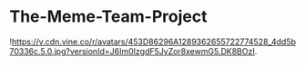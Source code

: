 # The-Meme-Team-Project

!https://v.cdn.vine.co/r/avatars/453D86296A1289362655722774528_4dd5b70336c.5.0.jpg?versionId=J6Im0IzgdF5JyZor8xewmG5.DK8BOzI.
